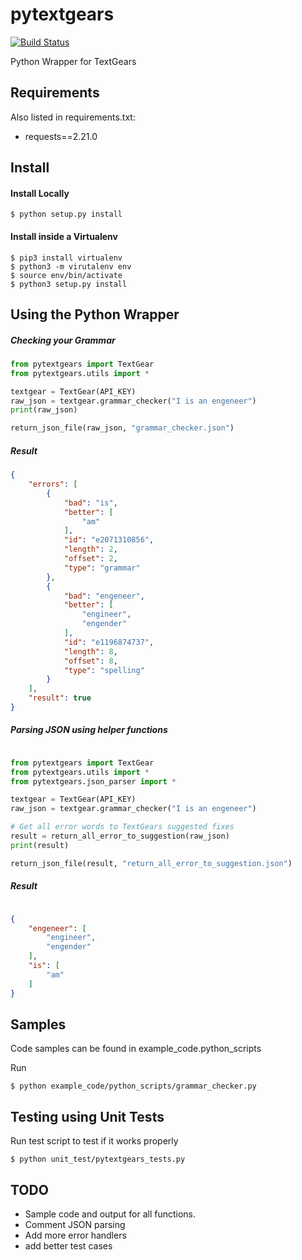 # pytextgears

[![Build Status](https://travis-ci.com/khmurakami/pytextgears.svg?token=GdqQUUu1xsypr1oorMoh&branch=master)](https://travis-ci.com/khmurakami/pytextgears)

Python Wrapper for TextGears

## Requirements

Also listed in requirements.txt:

- requests==2.21.0

## Install

#### Install Locally

```shell
$ python setup.py install
```

#### Install inside a Virtualenv

```shell
$ pip3 install virtualenv
$ python3 -m virutalenv env
$ source env/bin/activate
$ python3 setup.py install
```

## Using the Python Wrapper

##### Checking your Grammar

```python
from pytextgears import TextGear
from pytextgears.utils import *

textgear = TextGear(API_KEY)
raw_json = textgear.grammar_checker("I is an engeneer")
print(raw_json)

return_json_file(raw_json, "grammar_checker.json")
```

##### Result

```json
{
    "errors": [
        {
            "bad": "is",
            "better": [
                "am"
            ],
            "id": "e2071310856",
            "length": 2,
            "offset": 2,
            "type": "grammar"
        },
        {
            "bad": "engeneer",
            "better": [
                "engineer",
                "engender"
            ],
            "id": "e1196874737",
            "length": 8,
            "offset": 8,
            "type": "spelling"
        }
    ],
    "result": true
}
```

##### Parsing JSON using helper functions

```python

from pytextgears import TextGear
from pytextgears.utils import *
from pytextgears.json_parser import *

textgear = TextGear(API_KEY)
raw_json = textgear.grammar_checker("I is an engeneer")

# Get all error words to TextGears suggested fixes
result = return_all_error_to_suggestion(raw_json)
print(result)

return_json_file(result, "return_all_error_to_suggestion.json")
```

##### Result

```json

{
    "engeneer": [
        "engineer",
        "engender"
    ],
    "is": [
        "am"
    ]
}

```

## Samples

Code samples can be found in example_code.python_scripts

Run
```shell
$ python example_code/python_scripts/grammar_checker.py
```

## Testing using Unit Tests

Run test script to test if it works properly

```shell
$ python unit_test/pytextgears_tests.py
```

## TODO

- Sample code and output for all functions.
- Comment JSON parsing
- Add more error handlers
- add better test cases
